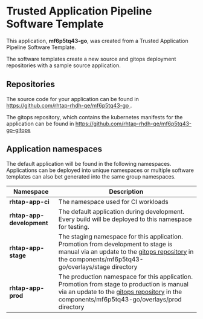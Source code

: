 # Trusted Application Pipeline Software Template

This application, **mf6p5tq43-go**, was created from a Trusted Application Pipeline Software Template.

The software templates create a new source and gitops deployment repositories with a sample source application. 

## Repositories

The source code for your application can be found in [https://github.com/rhtap-rhdh-qe/mf6p5tq43-go ](https://github.com/rhtap-rhdh-qe/mf6p5tq43-go ).
 
The gitops repository, which contains the kubernetes manifests for the application can be found in 
[https://github.com/rhtap-rhdh-qe/mf6p5tq43-go-gitops ](https://github.com/rhtap-rhdh-qe/mf6p5tq43-go-gitops ) 

## Application namespaces 

The default application will be found in the following namespaces. Applications can be deployed into unique namespaces or multiple software templates can also bet generated into the same group namespaces.  

|  Namespace   |  Description   |  
| -------- | -------- |
| **rhtap-app-ci** | The namespace used for CI workloads |
| **rhtap-app-development** | The default application during development. Every build will be deployed to this namespace for testing. |
| **rhtap-app-stage** | The staging namespace for this application. Promotion from development to stage is manual via an update to the [gitops repository](https://github.com/rhtap-rhdh-qe/mf6p5tq43-go-gitops ) in the components/mf6p5tq43-go/overlays/stage directory |
| **rhtap-app-prod** | The production namespace for this application. Promotion from stage to production is manual via an update to the [gitops repository](https://github.com/rhtap-rhdh-qe/mf6p5tq43-go-gitops ) in the components/mf6p5tq43-go/overlays/prod directory |